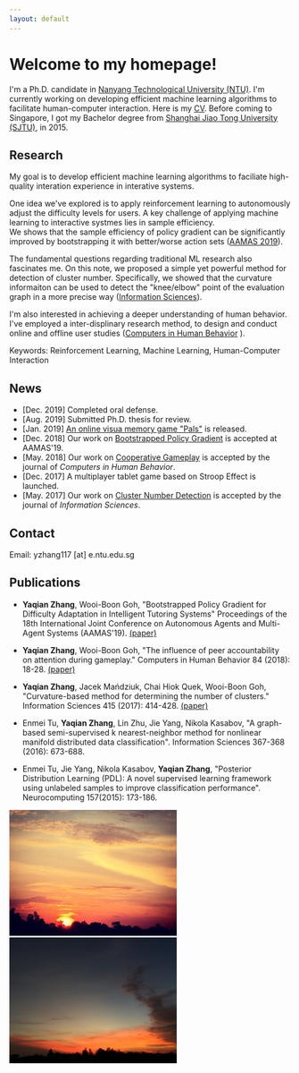 ```yaml
---
layout: default
---
```

# Welcome to my homepage!
I'm a Ph.D. candidate in [Nanyang Technological University (NTU)](https://www.ntu.edu.sg). I'm currently working on developing efficient machine learning algorithms to facilitate human-computer interaction. Here is my [CV](about/document.pdf). Before coming to Singapore, I got my Bachelor degree from [Shanghai Jiao Tong University (SJTU)](http://en.sjtu.edu.cn/), in 2015. 

## Research
My goal is to develop efficient machine learning algorithms to faciliate high-quality interation experience in interative systems. 

One idea we've explored is to apply reinforcement learning to autonomously adjust the difficulty levels for users. A key challenge of applying machine learning to interactive systmes lies in sample efficiency.  
We shows that the sample efficiency of policy gradient can be significantly improved by bootstrapping it with better/worse action sets ([AAMAS 2019](papers/19_YaqianZhang_BootstrappedPolicyGradient_aamas.pdf)).

The fundamental questions regarding traditional ML research also fascinates me. On this note, we proposed a simple yet powerful method for detection of cluster number. Specifically,  we showed that the curvature informaiton can be used to detect the "knee/elbow" point of the evaluation graph in a more precise way ([Information Sciences](papers/17_YaqianZhang_Curvature_Cluster_InformationScience.pdf)).

I'm also interested in achieving a deeper understanding of human behavior. I've employed a inter-displinary research method, to design and conduct online and offline user studies ([Computers in Human Behavior](papers/18_YaqianZhang_PeerAccountability_CHB.pdf) ).

Keywords: Reinforcement Learning, Machine Learning, Human-Computer Interaction



## News
* [Dec. 2019]  Completed oral defense.
* [Aug. 2019]  Submitted Ph.D. thesis for review.
* [Jan. 2019]   [An online visua memory game "Pals"](http://vmg23apr-env.wipf9rh8mt.ap-southeast-1.elasticbeanstalk.com/vmg_23_Apr/) is released.
* [Dec. 2018]  Our work on [Bootstrapped Policy Gradient](papers/19_YaqianZhang_BootstrappedPolicyGradient_aamas.pdf) is accepted at AAMAS'19.
* [May. 2018]  Our work on [Cooperative Gameplay](papers/18_YaqianZhang_PeerAccountability_CHB.pdf) is accepted by the journal of _Computers in Human Behavior_.
* [Dec. 2017]  A multiplayer tablet game based on Stroop Effect is launched.
* [May. 2017]  Our work on [Cluster Number Detection](papers/17_YaqianZhang_Curvature_Cluster_InformationScience.pdf) is accepted by the journal of _Information Sciences_.

## Contact
Email: yzhang117 [at] e.ntu.edu.sg


## Publications
* **Yaqian Zhang**, Wooi-Boon Goh, "Bootstrapped Policy Gradient for Difficulty Adaptation in Intelligent Tutoring Systems" Proceedings of the 18th International Joint Conference on Autonomous Agents and Multi-Agent Systems (AAMAS'19). [(paper)](papers/19_YaqianZhang_BootstrappedPolicyGradient_aamas.pdf)

* **Yaqian Zhang**, Wooi-Boon Goh, "The influence of peer accountability on attention during gameplay." Computers in Human Behavior 84 (2018): 18-28. [(paper)](papers/18_YaqianZhang_PeerAccountability_CHB.pdf)

* **Yaqian Zhang**, Jacek Mańdziuk, Chai Hiok Quek, Wooi-Boon Goh, "Curvature-based method for determining the number of clusters." Information Sciences 415 (2017): 414-428. [(paper)](papers/17_YaqianZhang_Curvature_Cluster_InformationScience.pdf)

* Enmei Tu, **Yaqian Zhang**, Lin Zhu, Jie Yang, Nikola Kasabov, "A graph-based semi-supervised k nearest-neighbor method for nonlinear manifold distributed data classification". Information Sciences 367-368 (2016): 673-688.

* Enmei Tu, Jie Yang, Nikola Kasabov, **Yaqian Zhang**, "Posterior Distribution Learning (PDL): A novel supervised learning framework using unlabeled samples to improve classification performance". Neurocomputing 157(2015): 173-186.

<img src="images/IMG_9401.JPG" alt="hi" class="inline" width="300"/>
<img src="images/IMG_2041.JPG" alt="hi" class="inline" width="300"/>






